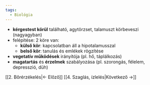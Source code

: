 ```yaml
---
tags:
  - Biológia
---
```


- **kérgestest körül** található, agytörzset, talamuszt körbeveszi (nagyagyban)
- felépítése: 2 köre van:
	- **külső kör**: kapcsolatban áll a hipotalamusszal
	- **belső kör**: tanulás és emlékek rögzítése
- **vegetatív működések** irányítója (pl. hő, táplálkozás)
- **magatartás** és **érzelmek** szabályozása (pl. szorongás, félelem, depresszió, düh)

[[2. Bőrérzékelés|← Előző]]
[[4. Szaglás, ízlelés|Következő →]]